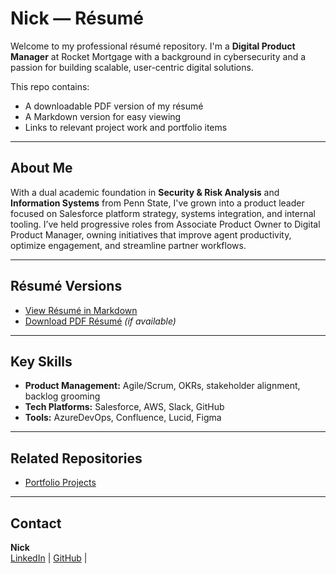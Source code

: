# Nick — Résumé

Welcome to my professional résumé repository. I'm a **Digital Product Manager** at Rocket Mortgage with a background in cybersecurity and a passion for building scalable, user-centric digital solutions.

This repo contains:
- A downloadable PDF version of my résumé
- A Markdown version for easy viewing
- Links to relevant project work and portfolio items

---

## About Me

With a dual academic foundation in **Security & Risk Analysis** and **Information Systems** from Penn State, I've grown into a product leader focused on Salesforce platform strategy, systems integration, and internal tooling. I’ve held progressive roles from Associate Product Owner to Digital Product Manager, owning initiatives that improve agent productivity, optimize engagement, and streamline partner workflows.

---

## Résumé Versions

- [View Résumé in Markdown](resume.md)
- [Download PDF Résumé](./NickGug_Resume.pdf) *(if available)*

---

## Key Skills

- **Product Management:** Agile/Scrum, OKRs, stakeholder alignment, backlog grooming  
- **Tech Platforms:** Salesforce, AWS, Slack, GitHub  
- **Tools:** AzureDevOps, Confluence, Lucid, Figma 

---

## Related Repositories

- [Portfolio Projects](https://github.com/ngugs)

---

## Contact

**Nick**  
[LinkedIn](https://www.linkedin.com/in/nicholasguglielmetti) | [GitHub](https://github.com/ngugs) |